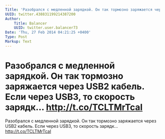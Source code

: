 ```yaml
---
Title: 'Разобрался с медленной зарядкой. Он так тормозно заряжается через USB2 кабель. Если через USB3, то скорость зарядк… http://t.co/TCLTMrTcaI'
UUID: twitter.438831199214387200
Author:
    Title: Balancer
    UUID: twitter.user.balancer73
Date: 'Thu, 27 Feb 2014 04:21:25 +0400'
Type: Post
Markup: Text
---
```


# Разобрался с медленной зарядкой. Он так тормозно заряжается через USB2 кабель. Если через USB3, то скорость зарядк… http://t.co/TCLTMrTcaI

Разобрался с медленной зарядкой. Он так тормозно заряжается
через USB2 кабель. Если через USB3, то скорость зарядк…
http://t.co/TCLTMrTcaI